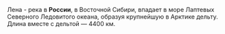 Лена - река в **России**, в Восточной Сибири, впадает в море Лаптевых Северного Ледовитого океана, образуя крупнейшую в Арктике дельту. Длина вместе с дельтой — 4400 км.